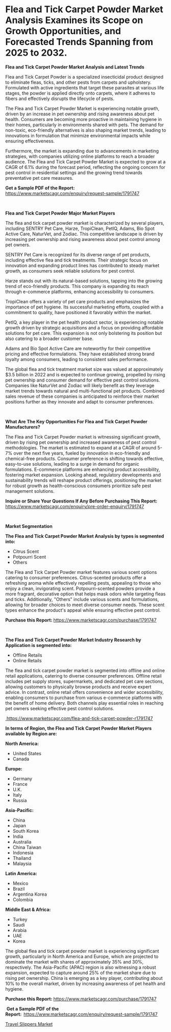 <p><h1>Flea and Tick Carpet Powder Market Analysis Examines its Scope on Growth Opportunities, and Forecasted Trends Spanning from 2025 to 2032.</h1></p><p><strong>Flea and Tick Carpet Powder Market Analysis and Latest Trends</strong></p>
<p><p>Flea and Tick Carpet Powder is a specialized insecticidal product designed to eliminate fleas, ticks, and other pests from carpets and upholstery. Formulated with active ingredients that target these parasites at various life stages, the powder is applied directly onto carpets, where it adheres to fibers and effectively disrupts the lifecycle of pests.</p><p>The Flea and Tick Carpet Powder Market is experiencing notable growth, driven by an increase in pet ownership and rising awareness about pet health. Consumers are becoming more proactive in maintaining hygiene in their homes, particularly in environments shared with pets. The demand for non-toxic, eco-friendly alternatives is also shaping market trends, leading to innovations in formulation that minimize environmental impacts while ensuring effectiveness.</p><p>Furthermore, the market is expanding due to advancements in marketing strategies, with companies utilizing online platforms to reach a broader audience. The Flea and Tick Carpet Powder Market is expected to grow at a CAGR of 6.1% during the forecast period, reflecting the ongoing concern for pest control in residential settings and the growing trend towards preventative pet care measures.</p></p>
<p><strong>Get a Sample PDF of the Report:&nbsp;</strong> <a href="https://www.marketscagr.com/enquiry/request-sample/1791747?utm_campaign=1905&utm_medium=2&utm_source=Github&utm_content=ia&utm_term=06022025&utm_id=flea-and-tick-carpet-powder">https://www.marketscagr.com/enquiry/request-sample/1791747</a></p>
<p>&nbsp;</p>
<p><strong>Flea and Tick Carpet Powder Major Market Players</strong></p>
<p><p>The flea and tick carpet powder market is characterized by several players, including SENTRY Pet Care, Harze, TropiClean, PetIQ, Adams, Bio Spot Active Care, NaturVet, and Zodiac. This competitive landscape is driven by increasing pet ownership and rising awareness about pest control among pet owners.</p><p>SENTRY Pet Care is recognized for its diverse range of pet products, including effective flea and tick treatments. Their strategic focus on innovation and expanding product lines has contributed to steady market growth, as consumers seek reliable solutions for pest control. </p><p>Harze stands out with its natural-based solutions, tapping into the growing trend of eco-friendly products. This company is expanding its reach through e-commerce platforms, enhancing accessibility to consumers. </p><p>TropiClean offers a variety of pet care products and emphasizes the importance of pet hygiene. Its successful marketing efforts, coupled with a commitment to quality, have positioned it favorably within the market.</p><p>PetIQ, a key player in the pet health product sector, is experiencing notable growth driven by strategic acquisitions and a focus on providing affordable solutions for pet care. This expansion is not only bolstering its position but also catering to a broader customer base.</p><p>Adams and Bio Spot Active Care are noteworthy for their competitive pricing and effective formulations. They have established strong brand loyalty among consumers, leading to consistent sales performance.</p><p>The global flea and tick treatment market size was valued at approximately $3.5 billion in 2022 and is expected to continue growing, propelled by rising pet ownership and consumer demand for effective pest control solutions. Companies like NaturVet and Zodiac will likely benefit as they leverage market trends towards natural and multi-functional pet products. Combined sales revenue of these companies is anticipated to reinforce their market positions further as they innovate and adapt to consumer preferences.</p></p>
<p>&nbsp;</p>
<p><strong>What Are The Key Opportunities For Flea and Tick Carpet Powder Manufacturers?</strong></p>
<p><p>The Flea and Tick Carpet Powder market is witnessing significant growth, driven by rising pet ownership and increased awareness of pest control methodologies. The market is estimated to expand at a CAGR of around 5-7% over the next five years, fueled by innovation in eco-friendly and chemical-free products. Consumer preference is shifting towards effective, easy-to-use solutions, leading to a surge in demand for organic formulations. E-commerce platforms are enhancing product accessibility, fostering market expansion. Looking ahead, regulatory developments and sustainability trends will reshape product offerings, positioning the market for robust growth as health-conscious consumers prioritize safe pest management solutions.</p></p>
<p><strong>Inquire or Share Your Questions If Any Before Purchasing This Report:</strong> <a href="https://www.marketscagr.com/enquiry/pre-order-enquiry/1791747?utm_campaign=1905&utm_medium=2&utm_source=Github&utm_content=ia&utm_term=06022025&utm_id=flea-and-tick-carpet-powder">https://www.marketscagr.com/enquiry/pre-order-enquiry/1791747</a></p>
<p>&nbsp;</p>
<p><strong>Market Segmentation</strong></p>
<p><strong>The Flea and Tick Carpet Powder Market Analysis by types is segmented into:</strong></p>
<p><ul><li>Citrus Scent</li><li>Potpourri Scent</li><li>Others</li></ul></p>
<p><p>The Flea and Tick Carpet Powder market features various scent options catering to consumer preferences. Citrus-scented products offer a refreshing aroma while effectively repelling pests, appealing to those who enjoy a clean, invigorating scent. Potpourri-scented powders provide a more fragrant, decorative option that helps mask odors while targeting fleas and ticks. Additionally, "Others" include various scents and formulations, allowing for broader choices to meet diverse consumer needs. These scent types enhance the product's appeal while ensuring effective pest control.</p></p>
<p><strong>Purchase this Report:&nbsp;</strong><a href="https://www.marketscagr.com/purchase/1791747?utm_campaign=1905&utm_medium=2&utm_source=Github&utm_content=ia&utm_term=06022025&utm_id=flea-and-tick-carpet-powder">https://www.marketscagr.com/purchase/1791747</a></p>
<p>&nbsp;</p>
<p><strong>The Flea and Tick Carpet Powder Market Industry Research by Application is segmented into:</strong></p>
<p><ul><li>Offline Retails</li><li>Online Retails</li></ul></p>
<p><p>The flea and tick carpet powder market is segmented into offline and online retail applications, catering to diverse consumer preferences. Offline retail includes pet supply stores, supermarkets, and dedicated pet care sections, allowing customers to physically browse products and receive expert advice. In contrast, online retail offers convenience and wider accessibility, enabling consumers to purchase from various e-commerce platforms with the benefit of home delivery. Both channels play essential roles in reaching pet owners seeking effective pest control solutions.</p></p>
<p><a href="https://www.marketscagr.com/flea-and-tick-carpet-powder-r1791747?utm_campaign=1905&utm_medium=2&utm_source=Github&utm_content=ia&utm_term=06022025&utm_id=flea-and-tick-carpet-powder">&nbsp;https://www.marketscagr.com/flea-and-tick-carpet-powder-r1791747</a></p>
<p><strong>In terms of Region, the Flea and Tick Carpet Powder Market Players available by Region are:</strong></p>
<p>
    <p> <strong> North America: </strong>
        <ul>
            <li>United States</li>
            <li>Canada</li>
        </ul>
        </p> 
    <p> <strong> Europe: </strong>
        <ul>
            <li>Germany</li>
            <li>France</li>
            <li>U.K.</li>
            <li>Italy</li>
            <li>Russia</li>
        </ul>
        </p> 
    <p> <strong> Asia-Pacific: </strong>
        <ul>
            <li>China</li>
            <li>Japan</li>
            <li>South Korea</li>
            <li>India</li>
            <li>Australia</li>
            <li>China Taiwan</li>
            <li>Indonesia</li>
            <li>Thailand</li>
            <li>Malaysia</li>
        </ul>
        </p> 
    <p> <strong> Latin America: </strong>
        <ul>
            <li>Mexico</li>
            <li>Brazil</li>
            <li>Argentina Korea</li>
            <li>Colombia</li>
        </ul>
        </p> 
    <p> <strong> Middle East & Africa: </strong>
        <ul>
            <li>Turkey</li>
            <li>Saudi</li>
            <li>Arabia</li>
            <li>UAE</li>
            <li>Korea</li>
        </ul>
    </p>
    </p>
<p><p>The global flea and tick carpet powder market is experiencing significant growth, particularly in North America and Europe, which are projected to dominate the market with shares of approximately 35% and 30%, respectively. The Asia-Pacific (APAC) region is also witnessing a robust expansion, expected to capture around 25% of the market share due to rising pet ownership. China is emerging as a key player, contributing about 10% to the overall market, driven by increasing awareness of pet health and hygiene.</p></p>
<p><strong>Purchase this Report: </strong><a href="https://www.marketscagr.com/purchase/1791747?utm_campaign=1905&utm_medium=2&utm_source=Github&utm_content=ia&utm_term=06022025&utm_id=flea-and-tick-carpet-powder">https://www.marketscagr.com/purchase/1791747</a></p>
<p>&nbsp;<strong>Get a Sample PDF of the Report:&nbsp;&nbsp;</strong><a href="https://www.marketscagr.com/enquiry/request-sample/1791747?utm_campaign=1905&utm_medium=2&utm_source=Github&utm_content=ia&utm_term=06022025&utm_id=flea-and-tick-carpet-powder">https://www.marketscagr.com/enquiry/request-sample/1791747</a></p>
<p><strong></strong></p>
<p><p><a href="https://github.com/mabutironaldo/Market-Research-Report-List-7/blob/main/travel-slippers-market.md?utm_campaign=1905&utm_medium=2&utm_source=Github&utm_content=ia&utm_term=06022025&utm_id=flea-and-tick-carpet-powder">Travel Slippers Market</a></p></p>